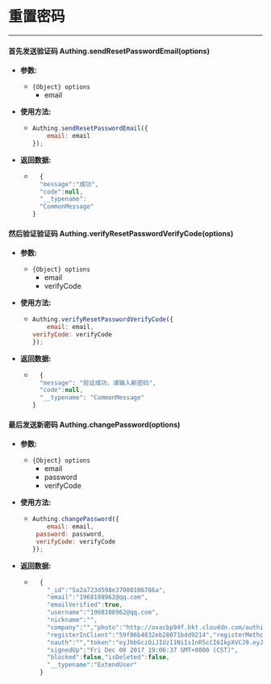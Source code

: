 # 重置密码

----------

#### 首先发送验证码 Authing.sendResetPasswordEmail(options)

- **参数:**

  - ```{Object} options```
    - email

- **使用方法:**

  - ``` javascript
	Authing.sendResetPasswordEmail({
		email: email
	});
  	```

- **返回数据:**

  - ``` javascript
	  {
      "message":"成功",
      "code":null,
      "__typename":
      "CommonMessage"
    }
    ```

#### 然后验证验证码 Authing.verifyResetPasswordVerifyCode(options)

- **参数:**

  - ```{Object} options```
    - email
    - verifyCode

- **使用方法:**

  - ``` javascript
	Authing.verifyResetPasswordVerifyCode({
		email: email,
    verifyCode: verifyCode
	});
  	```

- **返回数据:**

  - ``` javascript
	  {
      "message": "验证成功，请输入新密码",
      "code":null,
      "__typename": "CommonMessage"
    }
    ```

#### 最后发送新密码 Authing.changePassword(options)

- **参数:**

  - ```{Object} options```
    - email
    - password
    - verifyCode

- **使用方法:**

  - ``` javascript
	Authing.changePassword({
		email: email,
     password: password,
     verifyCode: verifyCode
	});
  	```

- **返回数据:**

  - ``` javascript
	  {
        "_id":"5a2a723d598e37000106786a",
        "email":"1968108962@qq.com",
        "emailVerified":true,
        "username":"1968108962@qq.com",
        "nickname":"",
        "company":"","photo":"http://oxacbp94f.bkt.clouddn.com/authing-avatar.png","browser":"",
        "registerInClient":"59f86b4832eb28071bdd9214","registerMethod":"default:username-password",
        "oauth":"","token":"eyJhbGciOiJIUzI1NiIsInR5cCI6IkpXVCJ9.eyJkYXRhIjp7ImVtYWlsIjoiMTk2ODEwODk2MkBxcS5jb20iLCJpZCI6IjVhMmE3MjNkNTk4ZTM3MDAwMTA2Nzg2YSJ9LCJpYXQiOjE1MTQwMjcyNDd9.vWrlzKY-Qr0SXwx8k__BF0ADCBjqGgMWP-wVOWgbH7A","tokenExpiredAt":"Sat Dec 23 2017 19:07:27 GMT+0800 (CST)","loginsCount":1,"lastLogin":"Fri Dec 08 2017 19:07:27 GMT+0800 (CST)","lastIP":"172.20.0.1",
        "signedUp":"Fri Dec 08 2017 19:06:37 GMT+0800 (CST)",
        "blocked":false,"isDeleted":false,
        "__typename":"ExtendUser"
      }
    ```